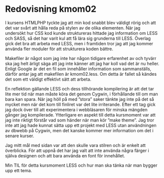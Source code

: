 ---
---
Redovisning kmom02
=========================

I kursens HTMLPHP tyckte jag att min kod snabbt blev väldigt rörig och att det var svårt att hålla reda på stylen av de olika elementen. När jag undersökt hur CSS kod kunde struktureras hittade jag information om LESS och SASS, så det har varit kul att få lära sig grunderna till LESS. Överlag gick det bra att arbeta med LESS, men i framtiden tror jag att jag kommer använda fler moduler för att strukturera koden bättre.

Makefiler är något som jag inte har någon tidigare erfarenhet av och tyvärr ska jag helt ärligt säga att jag inte känner att jag har koll vad det är nu heller. Enligt Google är det en fil som innehåller information som sammanställs, därför antar jag att makefilen är kmom02.less. Om detta är fallet så kändes det som ett väldigt effektivt sätt att arbeta.

En reflektion gällande LESS och dess tillhörande kompilering är att det tar lite mer tid när man måste köra det genom Cygwin, i förhållande till om man bara kan spara. När jag höll på med ”stora” saker tänkte jag inte på det så mycket men när det kom till finliret var det lite irriterande. Efter ett tag gick jag dock över till att experimentera i webbläsaren för minska mängden gånger jag kompilerade. Ytterligare en aspekt till detta kursmoment var att jag inte riktigt förstår vad som händer när man kör ”make theme”. Jag tror inte att jag hade kunnat sätta upp ett projekt med LESS utan användningen av dbwebb på Cygwin, men det kanske kommer mer information om det i senare kurser. 

Jag mitt mål med sidan var att den skulle vara stilren och är enkelt att överblicka. För att uppnå det har jag valt att inte använda några färger i själva designen och att bara använda en font för innehållet.

Min TIL för detta kursmoment LESS och hur man ska tänka när man bygger upp ett tema.
